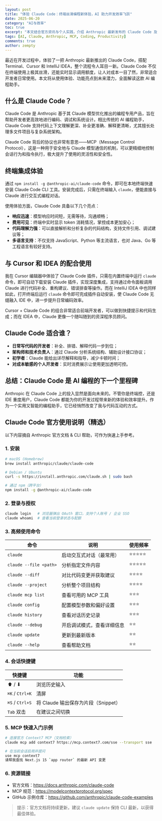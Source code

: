 ```yaml
---
layout: post
title: "体验 Claude Code：终端丝滑编程新体验，AI 助力开发效率飞跃"
date: 2025-06-20
category: "AI与效率"
toc: true
excerpt: "本文结合官方资讯与个人实践，介绍 Anthropic 最新发布的 Claude Code 及其背后的 Model Context Protocol（MCP）开放标准，并分享在终端、Cursor 与 JetBrains IDE 中的丝滑体验与高效工作流配置指南。"
tags: [AI, Claude, Anthropic, MCP, Coding, Productivity]
comments: true
author: zempty
---
```



最近在开发过程中，体验了一把 Anthropic 最新推出的 Claude Code，搭配 Terminal、Cursor 和 IntelliJ IDEA，整个流程令人耳目一新。Claude Code 不仅在终端使用上极其丝滑，还能实时显示调用额度，让人对成本一目了然，非常适合开发者日常使用。本文将从使用体验、功能亮点到未来潜力，全面解读这款 AI 编程助手。

## 什么是 Claude Code？

Claude Code 是 Anthropic 基于其 Claude 模型优化推出的编程专用产品，旨在帮助开发者更高效地进行编码、调试和系统设计。相比传统的 AI 编程助手，Claude Code 支持代码上下文理解更深、补全更准确、解释更清晰，尤其擅长处理多文件项目与复杂系统架构。

Claude Code 背后的协议也非常有意思——MCP（Message Control Protocol），这是一种用于安全地与 Claude 模型通信的机制，可以更精细地控制会话行为和指令执行，极大提升了使用的灵活性和安全性。

## 终端集成体验

通过 `npm install -g @anthropic-ai/claude-code` 命令，即可在本地终端快速安装 Claude Code CLI 工具。安装完成后，只需在终端输入 `claude`，便能直接与 Claude 进行交互式编程对话。

使用体验方面，Claude Code 具备以下几个亮点：

* **响应迅速**：模型响应时间短，无需等待，沟通顺畅；
* **费用可见**：终端中实时显示 token 消耗情况，掌控成本更加安心；
* **代码理解力强**：可以直接解析和分析复杂的代码结构，支持文件引用、调试建议等；
* **多语言支持**：不仅支持 JavaScript、Python 等主流语言，也对 Java、Go 等工程语言有较好支持。

## 与 Cursor 和 IDEA 的配合使用

我在 Cursor 编辑器中体验了 Claude Code 插件，只需在内置终端中运行 `claude` 命令，即可自动下载安装 Claude 插件，实现深度集成，支持通过命令面板调用 Claude 进行代码补全、重构建议、错误排查等操作。而在 IntelliJ IDEA 中也同样如此，打开终端后运行 `claude` 命令即可完成插件自动安装，使 Claude Code 无缝融入 IDE 中，进一步提升日常编码效率。

Cursor + Claude Code 的组合非常适合前端开发者，可以做到快捷提示和代码生成；而在 IDEA 中，Claude 更像一个随叫随到的资深程序员顾问。

## Claude Code 适合谁？

* **日常写代码的开发者**：补全、排错、解释代码一步到位；
* **架构师和技术负责人**：通过 Claude 分析系统结构、辅助设计接口协议；
* **初学者**：Claude 能给出详尽解释和指导，减少卡顿时间；
* **对成本敏感的个人开发者**：实时消费展示让使用更加透明可控。

## 总结：Claude Code 是 AI 编程的下一个里程碑

Anthropic 在 Claude Code 上的投入显然是面向未来的。不管你是终端控，还是 IDE 重度用户，Claude Code 都能为你的开发过程带来新的体验和效率提升。作为一个实用又智能的编程助手，它已经悄然改变了我与代码互动的方式。

## Claude Code 官方使用说明（精选）

以下内容摘自 Anthropic 官方文档 & CLI 帮助，可作为快速上手参考。

### 1. 安装

```bash
# macOS (Homebrew)
brew install anthropic/claude/claude-code

# Debian / Ubuntu
curl -s https://install.anthropic.com/claude.sh | sudo bash

# 通过 npm（跨平台）
npm install -g @anthropic-ai/claude-code
```

### 2. 登录与授权

```bash
claude login   # 浏览器弹出 OAuth 窗口，支持个人账号 / 企业 SSO
claude whoami  # 查看当前登录状态与配额
```

### 3. 高频使用命令

| 命令 | 说明 | 使用频率 |
| --- | --- | --- |
| `claude` | 启动交互式对话（最常用） | ⭐⭐⭐⭐⭐ |
| `claude --file <path>` | 分析指定文件内容 | ⭐⭐⭐⭐⭐ |
| `claude --diff` | 对比代码变更并获取建议 | ⭐⭐⭐⭐ |
| `claude --project` | 分析整个项目结构 | ⭐⭐⭐⭐ |
| `claude mcp list` | 查看可用的 MCP 工具 | ⭐⭐⭐ |
| `claude config` | 配置模型参数和偏好设置 | ⭐⭐⭐ |
| `claude history` | 查看对话历史记录 | ⭐⭐⭐ |
| `claude --debug` | 开启调试模式，查看详细信息 | ⭐⭐ |
| `claude update` | 更新到最新版本 | ⭐⭐ |
| `claude --help` | 查看帮助文档 | ⭐⭐ |

### 4. 会话快捷键

| 快捷键 | 功能 |
| --- | --- |
| ⬆ / ⬇ | 浏览历史输入 |
| `⌘K` / `Ctrl+K` | 清屏 |
| `⌘S` / `Ctrl+S` | 将 Claude 输出保存为片段（Snippet） |
| `Tab` 双击 | 在建议之间切换 |

### 5. MCP 快速入门示例

```bash
# 连接官方 Context7 MCP（文档检索）
claude mcp add context7 https://mcp.context7.com/sse --transport sse

# 在当前会话启用并提问
use mcp context7
请帮我查找 Next.js 15 `app router` 的最新 API 变更
```

### 6. 资源链接

- 官方文档：https://docs.anthropic.com/claude-code
- MCP 规范：https://modelcontextprotocol.org/spec
- GitHub 示例仓库：https://github.com/anthropic/claude-code-examples

> 提示：官方文档将持续更新，建议 `claude update` 保持 CLI 最新，以获得最佳体验。